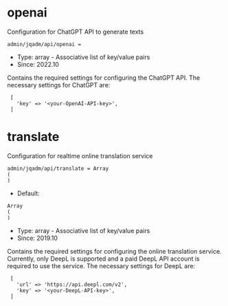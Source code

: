 
# openai

Configuration for ChatGPT API to generate texts

```
admin/jqadm/api/openai = 
```

* Type: array - Associative list of key/value pairs
* Since: 2022.10

Contains the required settings for configuring the ChatGPT API.
The necessary settings for ChatGPT are:

```
 [
   'key' => '<your-OpenAI-API-key>',
 ]
```


# translate

Configuration for realtime online translation service

```
admin/jqadm/api/translate = Array
(
)
```

* Default: 
```
Array
(
)
```
* Type: array - Associative list of key/value pairs
* Since: 2019.10

Contains the required settings for configuring the online translation service.
Currently, only DeepL is supported and a paid DeepL API account is required to
use the service. The necessary settings for DeepL are:

```
 [
   'url' => 'https://api.deepl.com/v2',
   'key' => '<your-DeepL-API-key>',
 ]
```
